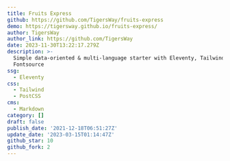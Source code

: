 ```yaml
---
title: Fruits Express
github: https://github.com/TigersWay/fruits-express
demo: https://tigersway.github.io/fruits-express/
author: TigersWay
author_link: https://github.com/TigersWay
date: 2023-11-30T13:22:17.279Z
description: >-
  Simple data-oriented & multi-language starter with Eleventy, TailwindCSS &
  Fontsource
ssg:
  - Eleventy
css:
  - Tailwind
  - PostCSS
cms:
  - Markdown
category: []
draft: false
publish_date: '2021-12-18T06:51:27Z'
update_date: '2023-03-15T01:14:47Z'
github_star: 10
github_fork: 2
---
```

